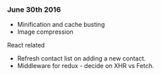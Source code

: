 ### June 30th 2016
* Minification and cache busting
* Image compression

React related
* Refresh contact list on adding a new contact.
* Middleware for redux - decide on XHR vs Fetch.
